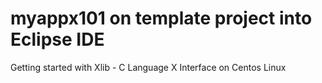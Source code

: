 # myappx101 on template project into Eclipse IDE

Getting started with Xlib - C Language X Interface on Centos Linux
